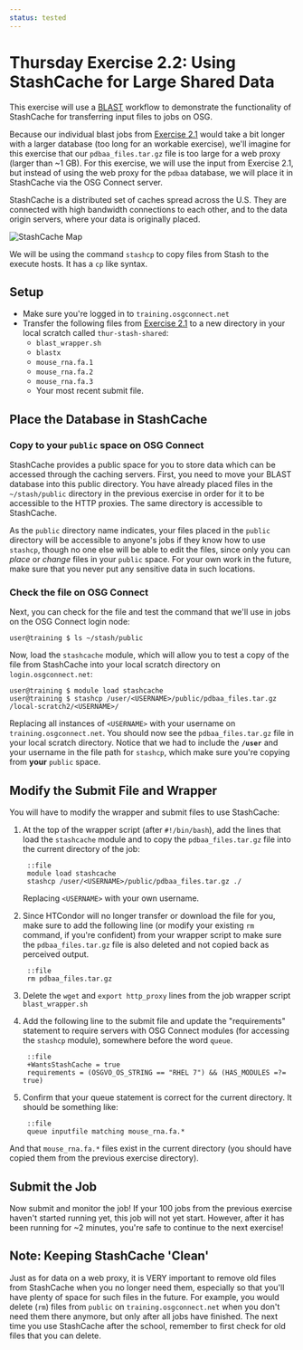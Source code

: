 ```yaml
---
status: tested
---
```


Thursday Exercise 2.2: Using StashCache for Large Shared Data
=============================================================


This exercise will use a [BLAST](http://blast.ncbi.nlm.nih.gov/Blast.cgi?CMD=Web&PAGE_TYPE=BlastHome) workflow to
demonstrate the functionality of StashCache for transferring input files to jobs on OSG.

Because our individual blast jobs from [Exercise 2.1](/materials/day4/part2-ex1-blast-proxy) would take a bit longer
with a larger database (too long for an workable exercise), we'll imagine for this exercise that our
`pdbaa_files.tar.gz` file is too large for a web proxy (larger than ~1 GB).
For this exercise, we will use the input from Exercise 2.1, but instead of using the web proxy for the `pdbaa` database,
we will place it in StashCache via the OSG Connect server.

StashCache is a distributed set of caches spread across the U.S.
They are connected with high bandwidth connections to each other, and to the data origin servers, where your data is
originally placed.

![StashCache Map](/materials/day4/files/osgus19-day4-part2-CacheLocations.png)

We will be using the command `stashcp` to copy files from Stash to the execute hosts.  It has a `cp` like syntax.

Setup
-----

-   Make sure you're logged in to `training.osgconnect.net`
-   Transfer the following files from [Exercise 2.1](/materials/day4/part2-ex1-blast-proxy.md) to a new directory in
    your local scratch called `thur-stash-shared`:
    - `blast_wrapper.sh`
    - `blastx`
    - `mouse_rna.fa.1`
    - `mouse_rna.fa.2`
    - `mouse_rna.fa.3`
    - Your most recent submit file.

Place the Database in StashCache
--------------------------------

### Copy to your `public` space on OSG Connect

StashCache provides a public space for you to store data which can be accessed through the caching servers.
First, you need to move your BLAST database into this public directory.
You have already placed files in the `~/stash/public` directory in the previous exercise in order for it to be
accessible to the HTTP proxies.
The same directory is accessible to StashCache.

As the `public` directory name indicates, your files placed in the `public` directory will be accessible to anyone's
jobs if they know how to use `stashcp`, though no one else will be able to edit the files, since only you can *place* or
*change* files in your `public` space.
For your own work in the future, make sure that you never put any sensitive data in such locations.

### Check the file on OSG Connect

Next, you can check for the file and test the command that we'll use in jobs on the OSG Connect login node:

``` console
user@training $ ls ~/stash/public
```

Now, load the `stashcache` module, which will allow you to test a copy of the file from StashCache into your local
scratch directory on `login.osgconnect.net`:

``` console
user@training $ module load stashcache
user@training $ stashcp /user/<USERNAME>/public/pdbaa_files.tar.gz /local-scratch2/<USERNAME>/
```

Replacing all instances of `<USERNAME>` with your username on `training.osgconnect.net`.
You should now see the `pdbaa_files.tar.gz` file in your local scratch directory.
Notice that we had to include the **`/user`** and your username in the file path for `stashcp`, which make sure you're
copying from **your** `public` space.

Modify the Submit File and Wrapper
----------------------------------

You will have to modify the wrapper and submit files to use StashCache:

1. At the top of the wrapper script (after `#!/bin/bash`), add the lines that load the `stashcache` module and to copy
   the `pdbaa_files.tar.gz` file into the current directory of the job:

        ::file
        module load stashcache
        stashcp /user/<USERNAME>/public/pdbaa_files.tar.gz ./

    Replacing `<USERNAME>` with your own username.

2. Since HTCondor will no longer transfer or download the file for you, make sure to add the following line (or modify
   your existing `rm` command, if you're confident) from your wrapper script to make sure the `pdbaa_files.tar.gz` file
   is also deleted and not copied back as perceived output.

        ::file
        rm pdbaa_files.tar.gz

3. Delete the `wget` and `export http_proxy` lines from the job wrapper script `blast_wrapper.sh`

4. Add the following line to the submit file and update the "requirements" statement to require servers with OSG Connect
   modules (for accessing the `stashcp` module), somewhere before the word `queue`.

        ::file
        +WantsStashCache = true
        requirements = (OSGVO_OS_STRING == "RHEL 7") && (HAS_MODULES =?= true)

5. Confirm that your queue statement is correct for the current directory. It should be something like:

        ::file
        queue inputfile matching mouse_rna.fa.*

And that `mouse_rna.fa.*` files exist in the current directory (you should have copied them from the previous exercise
directory).

Submit the Job
--------------

Now submit and monitor the job! If your 100 jobs from the previous exercise haven't started running yet, this job will
not yet start.
However, after it has been running for ~2 minutes, you're safe to continue to the next exercise!

Note: Keeping StashCache 'Clean'
--------------------------------

Just as for data on a web proxy, it is VERY important to remove old files from StashCache when you no longer need them,
especially so that you'll have plenty of space for such files in the future.
For example, you would delete (`rm`) files from `public` on `training.osgconnect.net` when you don't need them there
anymore, but only after all jobs have finished.
The next time you use StashCache after the school, remember to first check for old files that you can delete.


